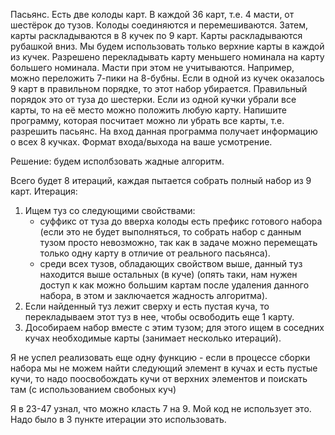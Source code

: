 Пасьянс.
Есть две колоды карт. В каждой 36 карт, т.е. 4 масти, от шестёрок до тузов. Колоды соединяются и перемешиваются. Затем, карты раскладываются в 8 кучек по 9 карт. Карты раскладываются рубашкой вниз.
Мы будем использовать только верхние карты в каждой из кучек. Разрешено перекладывать карту меньшего номинала на карту большего номинала. Масти при этом не учитываются. Например, можно переложить 7-пики на 8-бубны.
Если в одной из кучек оказалось 9 карт в правильном порядке, то этот набор убирается. Правильный порядок это от туза до шестерки. Если из одной кучки убрали все карты, то на её место можно положить любую карту.
Напишите программу, которая посчитает можно ли убрать все карты, т.е. разрешить пасьянс. На вход данная программа получает информацию о всех 8 кучках. Формат входа/выхода на ваше усмотрение.

Решение: будем исполбзовать жадные алгоритм.

Всего будет 8 итераций, каждая пытается собрать полный набор из 9 карт.
Итерация:
1) Ищем туз со следующими свойствами:
    - суффикс от туза до вверха колоды есть префикс готового набора (если это не будет выполняться, то собрать набор с данным тузом просто невозможно, так как в задаче можно перемещать только одну карту в отличие от реального пасьянса).
    - среди всех тузов, обладающих свойством выше, данный туз находится выше остальных (в куче) (опять таки, нам нужен доступ к как можно большим картам после удаления данного набора, в этом и заключается жадность алгоритма).
2) Если найденный туз лежит сверху и есть пустая куча, то перекладываем этот туз в нее, чтобы освободить еще 1 карту.
3) Дособираем набор вместе с этим тузом; для этого ищем в соседних кучах необходимые карты (занимает несколько итераций).


Я не успел реализовать еще одну функцию - если в процессе сборки набора мы не можем найти следующий элемент в кучах и есть пустые кучи, то надо поосвобождать кучи от верхних элементов и поискать там (с использованием свобоных куч)

Я в 23-47 узнал, что можно класть 7 на 9. Мой код не использует это. Надо было в 3 пункте итерации это использовать.

